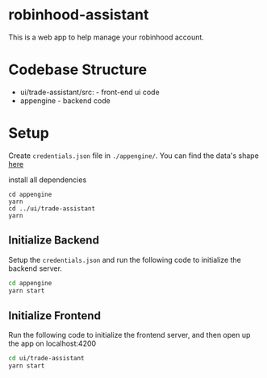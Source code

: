 # robinhood-assistant
This is a web app to help manage your robinhood account.

# Codebase Structure
- ui/trade-assistant/src: - front-end ui code
- appengine - backend code
  
# Setup 
Create `credentials.json` file in `./appengine/`. You can find the data's shape [here](https://github.com/jhu7235/robinhood-assistant/blob/master/appengine/robinhood/credentials.type.ts)

install all dependencies
```
cd appengine
yarn
cd ../ui/trade-assistant
yarn
```

## Initialize Backend

Setup the `credentials.json` and run the following code to initialize the backend server.
```bash
cd appengine
yarn start
```

## Initialize Frontend

Run the following code to initialize the frontend server, and then open up the app on localhost:4200
```bash
cd ui/trade-assistant
yarn start
```